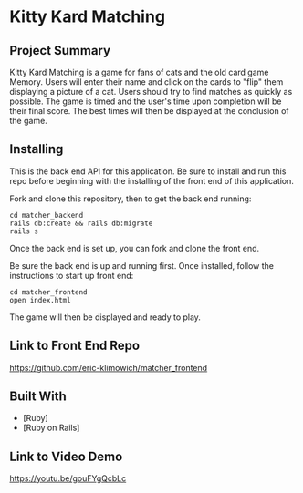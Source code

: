# Kitty Kard Matching


## Project Summary

Kitty Kard Matching is a game for fans of cats and the old card game Memory. Users will enter their name and click on the cards to "flip" them displaying a picture of a cat. Users should try to find matches as quickly as possible. The game is timed and the user's time upon completion will be their final score. The best times will then be displayed at the conclusion of the game.


## Installing

This is the back end API for this application. Be sure to install and run this repo before beginning with the installing of the front end of this application.

Fork and clone this repository, then to get the back end running:

```
cd matcher_backend
rails db:create && rails db:migrate
rails s
```

Once the back end is set up, you can fork and clone the front end.

Be sure the back end is up and running first. Once installed, follow the instructions to start up front end:

```
cd matcher_frontend
open index.html
```

The game will then be displayed and ready to play.


## Link to Front End Repo

https://github.com/eric-klimowich/matcher_frontend


## Built With

* [Ruby]
* [Ruby on Rails]


## Link to Video Demo

https://youtu.be/gouFYgQcbLc
